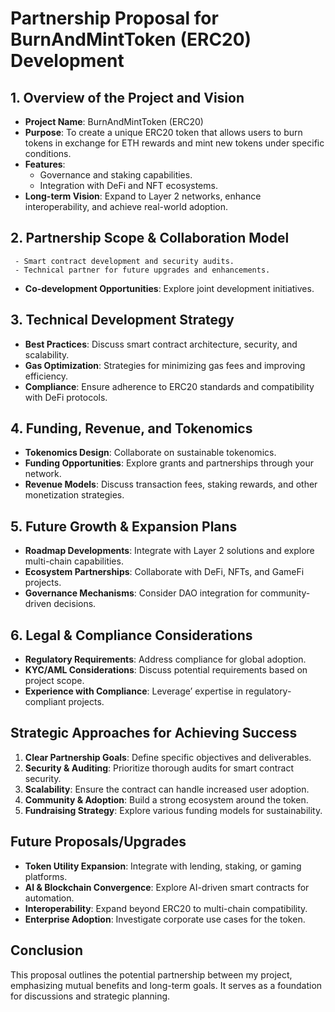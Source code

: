 # Partnership Proposal for BurnAndMintToken (ERC20) Development

## 1. Overview of the Project and Vision
   - **Project Name**: BurnAndMintToken (ERC20)
   - **Purpose**: To create a unique ERC20 token that allows users to burn tokens in exchange for ETH rewards and mint new tokens under specific conditions.
   - **Features**:
     - Governance and staking capabilities.
     - Integration with DeFi and NFT ecosystems.
   - **Long-term Vision**: Expand to Layer 2 networks, enhance interoperability, and achieve real-world adoption.

## 2. Partnership Scope & Collaboration Model
     - Smart contract development and security audits.
     - Technical partner for future upgrades and enhancements.
   - **Co-development Opportunities**: Explore joint development initiatives.

## 3. Technical Development Strategy
   - **Best Practices**: Discuss smart contract architecture, security, and scalability.
   - **Gas Optimization**: Strategies for minimizing gas fees and improving efficiency.
   - **Compliance**: Ensure adherence to ERC20 standards and compatibility with DeFi protocols.

## 4. Funding, Revenue, and Tokenomics
   - **Tokenomics Design**: Collaborate on sustainable tokenomics.
   - **Funding Opportunities**: Explore grants and partnerships through your network.
   - **Revenue Models**: Discuss transaction fees, staking rewards, and other monetization strategies.

## 5. Future Growth & Expansion Plans
   - **Roadmap Developments**: Integrate with Layer 2 solutions and explore multi-chain capabilities.
   - **Ecosystem Partnerships**: Collaborate with DeFi, NFTs, and GameFi projects.
   - **Governance Mechanisms**: Consider DAO integration for community-driven decisions.

## 6. Legal & Compliance Considerations
   - **Regulatory Requirements**: Address compliance for global adoption.
   - **KYC/AML Considerations**: Discuss potential requirements based on project scope.
   - **Experience with Compliance**: Leverage’ expertise in regulatory-compliant projects.

## Strategic Approaches for Achieving Success
1. **Clear Partnership Goals**: Define specific objectives and deliverables.
2. **Security & Auditing**: Prioritize thorough audits for smart contract security.
3. **Scalability**: Ensure the contract can handle increased user adoption.
4. **Community & Adoption**: Build a strong ecosystem around the token.
5. **Fundraising Strategy**: Explore various funding models for sustainability.

## Future Proposals/Upgrades
- **Token Utility Expansion**: Integrate with lending, staking, or gaming platforms.
- **AI & Blockchain Convergence**: Explore AI-driven smart contracts for automation.
- **Interoperability**: Expand beyond ERC20 to multi-chain compatibility.
- **Enterprise Adoption**: Investigate corporate use cases for the token.

## Conclusion
This proposal outlines the potential partnership between my project, emphasizing mutual benefits and long-term goals. It serves as a foundation for discussions and strategic planning.
